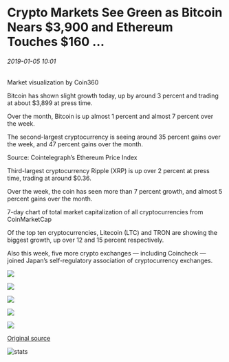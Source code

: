 # Crypto Markets See Green as Bitcoin Nears $3,900 and Ethereum Touches $160 ...

###### 2019-01-05 10:01

Market visualization by Coin360

Bitcoin has shown slight growth today, up by around 3 percent and trading at about $3,899 at press time.

Over the month, Bitcoin is up almost 1 percent and almost 7 percent over the week.

The second-largest cryptocurrency is seeing around 35 percent gains over the week, and 47 percent gains over the month.

Source: Cointelegraph’s Ethereum Price Index

Third-largest cryptocurrency Ripple (XRP) is up over 2 percent at press time, trading at around $0.36.

Over the week, the coin has seen more than 7 percent growth, and almost 5 percent gains over the month.

7-day chart of total market capitalization of all cryptocurrencies from CoinMarketCap

Of the top ten cryptocurrencies, Litecoin (LTC) and TRON are showing the biggest growth, up over 12 and 15 percent respectively.

Also this week, five more crypto exchanges — including Coincheck — joined Japan’s self-regulatory association of cryptocurrency exchanges.

![](https://s3.cointelegraph.com/storage/uploads/view/69cf13affe856600e212f58e7b008af1.png)

![](https://s3.cointelegraph.com/storage/uploads/view/2566900653cd5ceff8ce0af53f6df59b.png)

![](https://s3.cointelegraph.com/storage/uploads/view/9a1dfc8ae4c632c318a7792586b44ea5.png)

![](https://s3.cointelegraph.com/storage/uploads/view/7c837ca0e11ef3da8a867b40189bb1f6.png)

![](https://s3.cointelegraph.com/storage/uploads/view/a4a57c004791597467c23af492941c12.png)

[Original source](https://cointelegraph.com/news/crypto-markets-see-green-as-bitcoin-nears-3-900-and-ethereum-touches-160)

![stats](https://c.statcounter.com/11760860/0/a89fa40b/1/ "stats")